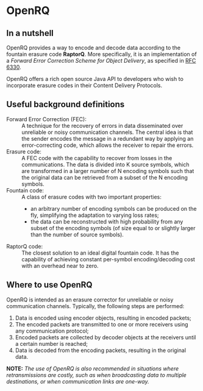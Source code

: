# OpenRQ

## In a nutshell

OpenRQ provides a way to encode and decode data according to the fountain erasure code **RaptorQ**. More specifically, it is an implementation of a *Forward Error Correction Scheme for Object Delivery*, as specified in [RFC 6330](http://tools.ietf.org/html/rfc6330).

OpenRQ offers a rich open source Java API to developers who wish to incorporate erasure codes in their Content Delivery Protocols.

## Useful background definitions

<dl>
  <dt>Forward Error Correction (FEC):</dt>
  <dd>A technique for the recovery of errors in data disseminated over unreliable or noisy communication channels. The central idea is that the sender encodes the message in a redundant way by applying an error-correcting code, which allows the receiver to repair the errors.</dd>

  <dt>Erasure code:</dt>
  <dd>A FEC code with the capability to recover from losses in the communications. The data is divided into K source symbols, which are transformed in a larger number of N encoding symbols such that the original data can be retrieved from a subset of the N encoding symbols.</dd>

  <dt>Fountain code:</dt>
  <dd>A class of erasure codes with two important properties:
    <ul>
    <li>an arbitrary number of encoding symbols can be produced on the fly, simplifying the adaptation to varying loss rates;
    <li>the data can be reconstructed with high probability from any subset of the encoding symbols (of size equal to or slightly larger than the number of source symbols).
    </ul></dd>

  <dt>RaptorQ code:</dt>
  <dd>The closest solution to an ideal digital fountain code. It has the capability of achieving constant per-symbol encoding/decoding cost with an overhead near to zero.</dd>
</dl>

## Where to use OpenRQ

OpenRQ is intended as an erasure corrector for unreliable or noisy communication channels. Typically, the following steps are performed:
  1. Data is encoded using encoder objects, resulting in encoded packets;
  2. The encoded packets are transmitted to one or more receivers using any communication protocol;
  3. Encoded packets are collected by decoder objects at the receivers until a certain number is reached;
  4. Data is decoded from the encoding packets, resulting in the original data.

**NOTE:** *The use of OpenRQ is also recommended in situations where retransmissions are costly, such as when broadcasting data to multiple destinations, or when communication links are one-way.*
